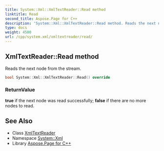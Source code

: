 ```yaml
---
title: System::Xml::XmlTextReader::Read method
linktitle: Read
second_title: Aspose.Page for C++
description: 'System::Xml::XmlTextReader::Read method. Reads the next node from the stream in C++.'
type: docs
weight: 4500
url: /cpp/system.xml/xmltextreader/read/
---
```

## XmlTextReader::Read method


Reads the next node from the stream.

```cpp
bool System::Xml::XmlTextReader::Read() override
```


### ReturnValue

**true** if the next node was read successfully; **false** if there are no more nodes to read.

## See Also

* Class [XmlTextReader](../)
* Namespace [System::Xml](../../)
* Library [Aspose.Page for C++](../../../)
